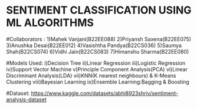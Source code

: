 # SENTIMENT CLASSIFICATION USING ML ALGORITHMS
#Collaborators : 
1)Mahek Vanjani(B22EE088)
2)Priyansh Saxena(B22EE075)
3)Anushka Desai(B22EE012)
4)Vasishtha Pandya(B22CS036)
5)Saumya Shah(B22CS074)
6)Vidhi Jain(B22CS083)
7)Himanshu Sharma(B22EE080)

#Models Used:
i)Decision Tree
ii)Linear Regression
iii)Logistic Regression
iv)Support Vector Machine
v)Principle Component Analysis(PCA) 
vi)Linear Discriminant Analysis(LDA)
vii)KNN(K nearest neighbours) & K-Means Clustering
viii)Bayesian Learning
ix)Ensemble Learning:Bagging & Boosting

#Dataset: https://www.kaggle.com/datasets/abhi8923shriv/sentiment-analysis-dataset 

